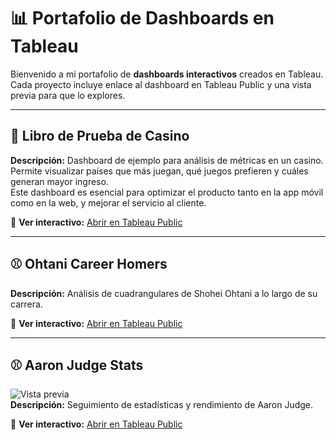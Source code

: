 # 📊 Portafolio de Dashboards en Tableau

Bienvenido a mi portafolio de **dashboards interactivos** creados en Tableau.  
Cada proyecto incluye enlace al dashboard en Tableau Public y una vista previa para que lo explores.

---

## 🎰 Libro de Prueba de Casino

**Descripción:** Dashboard de ejemplo para análisis de métricas en un casino.  
Permite visualizar países que más juegan, qué juegos prefieren y cuáles generan mayor ingreso.  
Este dashboard es esencial para optimizar el producto tanto en la app móvil como en la web, y mejorar el servicio al cliente.  

🔗 **Ver interactivo:** [Abrir en Tableau Public](https://public.tableau.com/app/profile/andr.s.mart.nez.hern.ndez3609/viz/LIBRODEPRUEBADECASINOANDRES/CASINOAM)

---

## ⚾ Ohtani Career Homers

**Descripción:** Análisis de cuadrangulares de Shohei Ohtani a lo largo de su carrera.  

🔗 **Ver interactivo:** [Abrir en Tableau Public](https://public.tableau.com/app/profile/andr.s.mart.nez.hern.ndez3609/viz/OhtanICarrerHomersByAndrsMartnez/OhtaniHomers)

---

## ⚾ Aaron Judge Stats
![Vista previa](img/judge_preview.png)  
**Descripción:** Seguimiento de estadísticas y rendimiento de Aaron Judge.  

🔗 **Ver interactivo:** [Abrir en Tableau Public](https://public.tableau.com/app/profile/andr.s.mart.nez.hern.ndez3609/viz/AaronJudgeByAndrsMartnez/AaronJudge)

